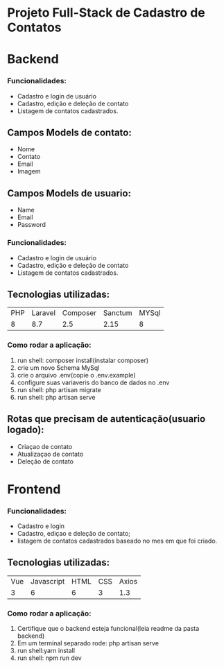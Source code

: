 # Projeto Full-Stack de Cadastro de Contatos

# Backend
### Funcionalidades:
- Cadastro e login de usuário
- Cadastro, edição e deleção de contato
- Listagem de contatos cadastrados.

## Campos Models de contato:
- Nome
- Contato
- Email
- Imagem

## Campos Models de usuario:
- Name
- Email
- Password

### Funcionalidades:
- Cadastro e login de usuário
- Cadastro, edição e deleção de contato
- Listagem de contatos cadastrados.

## Tecnologias utilizadas:
<table>
<tr>
 <td>PHP</td>
 <td>Laravel</td>
 <td>Composer</td>
  <td>Sanctum</td>
  <td>MYSql</td>
</tr>
<tr>
<td>8</td>
<td>8.7</td>
<td>2.5</td>
<td>2.15</td>
<td>8</td>
 </tr>
</table>

### Como rodar a aplicação:
1. run shell: composer install(instalar composer)
2. crie um novo Schema MySql
3. crie o arquivo .env(copie o .env.example)
4. configure suas variaveris do banco de dados no .env
5. run shell: php artisan migrate
6. run shell: php artisan serve

## Rotas que precisam de autenticação(usuario logado):
- Criaçao de contato
- Atualizaçao de contato
- Deleção de contato

# Frontend 

### Funcionalidades:
- Cadastro e login
- Cadastro, ediçao e deleção de contato;
- listagem de contatos cadastrados baseado no mes em que foi criado.

## Tecnologias utilizadas:
<table>
<tr>
 <td>Vue </td>
 <td>Javascript</td>
 <td>HTML</td>
  <td>CSS</td>
  <td>Axios</td>

</tr>
<tr>
<td>3</td>
<td>6</td>
<td>6</td>
<td>3</td>
 <td>1.3</td>

 </tr>
</table>

### Como rodar a aplicação:
1. Certifique que o backend esteja funcional(leia readme da pasta backend)
2. Em um terminal separado rode: php artisan serve
3. run shell:yarn install
4. run shell: npm run dev
